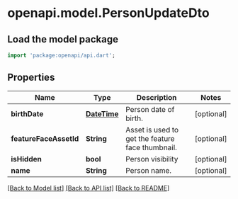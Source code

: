 # openapi.model.PersonUpdateDto

## Load the model package
```dart
import 'package:openapi/api.dart';
```

## Properties
Name | Type | Description | Notes
------------ | ------------- | ------------- | -------------
**birthDate** | [**DateTime**](DateTime.md) | Person date of birth. | [optional] 
**featureFaceAssetId** | **String** | Asset is used to get the feature face thumbnail. | [optional] 
**isHidden** | **bool** | Person visibility | [optional] 
**name** | **String** | Person name. | [optional] 

[[Back to Model list]](../README.md#documentation-for-models) [[Back to API list]](../README.md#documentation-for-api-endpoints) [[Back to README]](../README.md)


